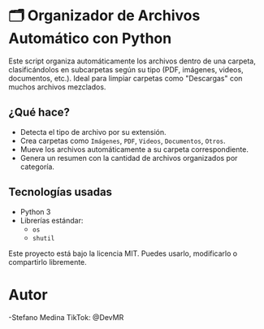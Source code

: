 # 🗂️ Organizador de Archivos Automático con Python

Este script organiza automáticamente los archivos dentro de una carpeta, clasificándolos en subcarpetas según su tipo (PDF, imágenes, videos, documentos, etc.). Ideal para limpiar carpetas como "Descargas" con muchos archivos mezclados.



## ¿Qué hace?

- Detecta el tipo de archivo por su extensión.
- Crea carpetas como `Imágenes`, `PDF`, `Videos`, `Documentos`, `Otros`.
- Mueve los archivos automáticamente a su carpeta correspondiente.
- Genera un resumen con la cantidad de archivos organizados por categoría.



## Tecnologías usadas

- Python 3
- Librerías estándar:
  - `os`
  - `shutil`


Este proyecto está bajo la licencia MIT. Puedes usarlo, modificarlo o compartirlo libremente.
# Autor
-Stefano Medina
TikTok: @DevMR